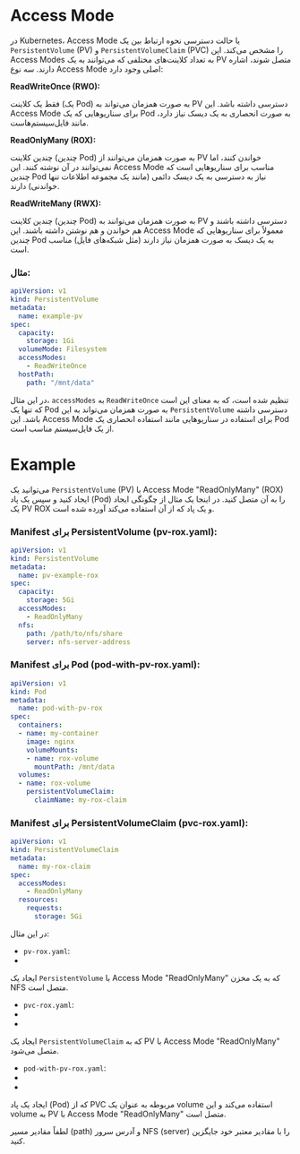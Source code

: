 # Access Mode

در Kubernetes، Access Mode یا حالت دسترسی نحوه ارتباط بین یک `PersistentVolume` (PV) و `PersistentVolumeClaim` (PVC) را مشخص می‌کند. این Access Modes به تعداد کلاینت‌های مختلفی که می‌توانند به یک PV متصل شوند، اشاره دارند. سه نوع Access Mode اصلی وجود دارد:

**ReadWriteOnce (RWO):**

فقط یک کلاینت (یک Pod) به صورت همزمان می‌تواند به PV دسترسی داشته باشد.
این Access Mode برای سناریوهایی که یک Pod به صورت انحصاری به یک دیسک نیاز دارد، مانند فایل‌سیستم‌هاست.

**ReadOnlyMany (ROX):**

چندین کلاینت (چندین Pod) به صورت همزمان می‌توانند از PV خواندن کنند، اما نمی‌توانند در آن نوشته کنند.
این Access Mode مناسب برای سناریوهایی است که چندین Pod نیاز به دسترسی به یک دیسک دائمی (مانند یک مجموعه اطلاعات تنها خواندنی) دارند.

**ReadWriteMany (RWX):**


چندین کلاینت (چندین Pod) به صورت همزمان می‌توانند به PV دسترسی داشته باشند و هم خواندن و هم نوشتن داشته باشند.
این Access Mode معمولاً برای سناریوهایی که چندین Pod به یک دیسک به صورت همزمان نیاز دارند (مثل شبکه‌های فایل) مناسب است.


### مثال:

```yaml
apiVersion: v1
kind: PersistentVolume
metadata:
  name: example-pv
spec:
  capacity:
    storage: 1Gi
  volumeMode: Filesystem
  accessModes:
    - ReadWriteOnce
  hostPath:
    path: "/mnt/data"
```

در این مثال، `accessModes` به `ReadWriteOnce` تنظیم شده است، که به معنای این است که تنها یک Pod به صورت همزمان می‌تواند به این `PersistentVolume` دسترسی داشته باشد. این Access Mode برای استفاده در سناریوهایی مانند استفاده انحصاری یک Pod از یک فایل‌سیستم مناسب است.

# Example


می‌توانید یک `PersistentVolume` (PV) با Access Mode "ReadOnlyMany" (ROX) ایجاد کنید و سپس یک پاد (Pod) را به آن متصل کنید. در اینجا یک مثال از چگونگی ایجاد یک PV ROX و یک پاد که از آن استفاده می‌کند آورده شده است.

### Manifest برای PersistentVolume (pv-rox.yaml):

```yaml
apiVersion: v1
kind: PersistentVolume
metadata:
  name: pv-example-rox
spec:
  capacity:
    storage: 5Gi
  accessModes:
    - ReadOnlyMany
  nfs:
    path: /path/to/nfs/share
    server: nfs-server-address
```

### Manifest برای Pod (pod-with-pv-rox.yaml):

```yaml
apiVersion: v1
kind: Pod
metadata:
  name: pod-with-pv-rox
spec:
  containers:
  - name: my-container
    image: nginx
    volumeMounts:
    - name: rox-volume
      mountPath: /mnt/data
  volumes:
  - name: rox-volume
    persistentVolumeClaim:
      claimName: my-rox-claim
```

### Manifest برای PersistentVolumeClaim (pvc-rox.yaml):

```yaml
apiVersion: v1
kind: PersistentVolumeClaim
metadata:
  name: my-rox-claim
spec:
  accessModes:
    - ReadOnlyMany
  resources:
    requests:
      storage: 5Gi
```

در این مثال:

- `pv-rox.yaml`:
-
ایجاد یک `PersistentVolume` با Access Mode "ReadOnlyMany" که به یک مخزن NFS متصل است.
- `pvc-rox.yaml`:
- 
-
ایجاد یک `PersistentVolumeClaim` که به PV با Access Mode "ReadOnlyMany" متصل می‌شود.
- `pod-with-pv-rox.yaml`:
- 
-
ایجاد یک پاد (Pod) که از PVC مربوطه به عنوان یک volume استفاده می‌کند و این volume به PV با Access Mode "ReadOnlyMany" متصل است.

لطفاً مقادیر مسیر (path) و آدرس سرور NFS (server) را با مقادیر معتبر خود جایگزین کنید.

